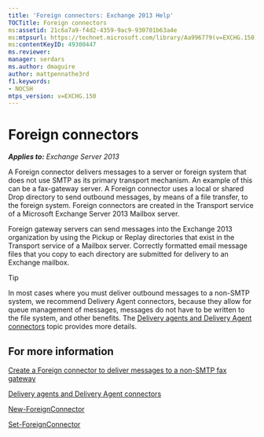 ```yaml
---
title: 'Foreign connectors: Exchange 2013 Help'
TOCTitle: Foreign connectors
ms:assetid: 21c6a7a9-f4d2-4359-9ac9-930701b63a4e
ms:mtpsurl: https://technet.microsoft.com/library/Aa996779(v=EXCHG.150)
ms:contentKeyID: 49300447
ms.reviewer: 
manager: serdars
ms.author: dmaguire
author: mattpennathe3rd
f1.keywords:
- NOCSH
mtps_version: v=EXCHG.150
---
```


# Foreign connectors

_**Applies to:** Exchange Server 2013_

A Foreign connector delivers messages to a server or foreign system that does not use SMTP as its primary transport mechanism. An example of this can be a fax-gateway server. A Foreign connector uses a local or shared Drop directory to send outbound messages, by means of a file transfer, to the foreign system. Foreign connectors are created in the Transport service of a Microsoft Exchange Server 2013 Mailbox server.

Foreign gateway servers can send messages into the Exchange 2013 organization by using the Pickup or Replay directories that exist in the Transport service of a Mailbox server. Correctly formatted email message files that you copy to each directory are submitted for delivery to an Exchange mailbox.

> [!TIP]
> In most cases where you must deliver outbound messages to a non-SMTP system, we recommend Delivery Agent connectors, because they allow for queue management of messages, messages do not have to be written to the file system, and other benefits. The <A href="delivery-agents-and-delivery-agent-connectors-exchange-2013-help.md">Delivery agents and Delivery Agent connectors</A> topic provides more details.

## For more information

[Create a Foreign connector to deliver messages to a non-SMTP fax gateway](create-a-foreign-connector-to-deliver-messages-to-a-non-smtp-fax-gateway-exchange-2013-help.md)

[Delivery agents and Delivery Agent connectors](delivery-agents-and-delivery-agent-connectors-exchange-2013-help.md)

[New-ForeignConnector](https://docs.microsoft.com/powershell/module/exchange/New-ForeignConnector)

[Set-ForeignConnector](https://docs.microsoft.com/powershell/module/exchange/Set-ForeignConnector)
